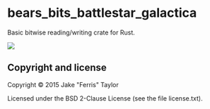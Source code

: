 # bears_bits_battlestar_galactica

Basic bitwise reading/writing crate for Rust.

![](http://i.imgur.com/i9ul1MB.jpg)

## Copyright and license

Copyright © 2015 Jake "Ferris" Taylor

Licensed under the BSD 2-Clause License (see the file license.txt).
